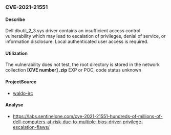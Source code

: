 ###  CVE-2021-21551

#### Describe

Dell dbutil_2_3.sys driver contains an insufficient access control vulnerability which may lead to escalation of privileges, denial of service, or information disclosure. Local authenticated user access is required.

#### Utilization

The vulnerability does not test, the root directory is stored in the network collection **[CVE number] .zip** EXP or POC, code status unknown

#### ProjectSource

- [waldo-irc](https://github.com/waldo-irc/CVE-2021-21551)

#### Analyse

- https://labs.sentinelone.com/cve-2021-21551-hundreds-of-millions-of-dell-computers-at-risk-due-to-multiple-bios-driver-privilege-escalation-flaws/



